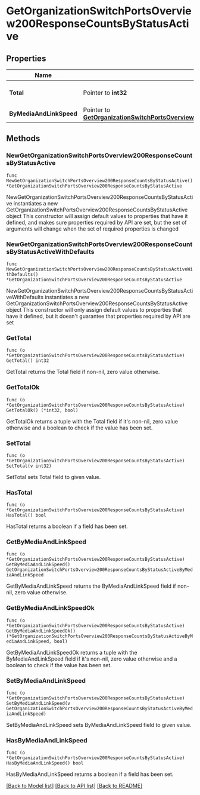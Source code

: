 # GetOrganizationSwitchPortsOverview200ResponseCountsByStatusActive

## Properties

Name | Type | Description | Notes
------------ | ------------- | ------------- | -------------
**Total** | Pointer to **int32** | The total number of active ports | [optional] 
**ByMediaAndLinkSpeed** | Pointer to [**GetOrganizationSwitchPortsOverview200ResponseCountsByStatusActiveByMediaAndLinkSpeed**](GetOrganizationSwitchPortsOverview200ResponseCountsByStatusActiveByMediaAndLinkSpeed.md) |  | [optional] 

## Methods

### NewGetOrganizationSwitchPortsOverview200ResponseCountsByStatusActive

`func NewGetOrganizationSwitchPortsOverview200ResponseCountsByStatusActive() *GetOrganizationSwitchPortsOverview200ResponseCountsByStatusActive`

NewGetOrganizationSwitchPortsOverview200ResponseCountsByStatusActive instantiates a new GetOrganizationSwitchPortsOverview200ResponseCountsByStatusActive object
This constructor will assign default values to properties that have it defined,
and makes sure properties required by API are set, but the set of arguments
will change when the set of required properties is changed

### NewGetOrganizationSwitchPortsOverview200ResponseCountsByStatusActiveWithDefaults

`func NewGetOrganizationSwitchPortsOverview200ResponseCountsByStatusActiveWithDefaults() *GetOrganizationSwitchPortsOverview200ResponseCountsByStatusActive`

NewGetOrganizationSwitchPortsOverview200ResponseCountsByStatusActiveWithDefaults instantiates a new GetOrganizationSwitchPortsOverview200ResponseCountsByStatusActive object
This constructor will only assign default values to properties that have it defined,
but it doesn't guarantee that properties required by API are set

### GetTotal

`func (o *GetOrganizationSwitchPortsOverview200ResponseCountsByStatusActive) GetTotal() int32`

GetTotal returns the Total field if non-nil, zero value otherwise.

### GetTotalOk

`func (o *GetOrganizationSwitchPortsOverview200ResponseCountsByStatusActive) GetTotalOk() (*int32, bool)`

GetTotalOk returns a tuple with the Total field if it's non-nil, zero value otherwise
and a boolean to check if the value has been set.

### SetTotal

`func (o *GetOrganizationSwitchPortsOverview200ResponseCountsByStatusActive) SetTotal(v int32)`

SetTotal sets Total field to given value.

### HasTotal

`func (o *GetOrganizationSwitchPortsOverview200ResponseCountsByStatusActive) HasTotal() bool`

HasTotal returns a boolean if a field has been set.

### GetByMediaAndLinkSpeed

`func (o *GetOrganizationSwitchPortsOverview200ResponseCountsByStatusActive) GetByMediaAndLinkSpeed() GetOrganizationSwitchPortsOverview200ResponseCountsByStatusActiveByMediaAndLinkSpeed`

GetByMediaAndLinkSpeed returns the ByMediaAndLinkSpeed field if non-nil, zero value otherwise.

### GetByMediaAndLinkSpeedOk

`func (o *GetOrganizationSwitchPortsOverview200ResponseCountsByStatusActive) GetByMediaAndLinkSpeedOk() (*GetOrganizationSwitchPortsOverview200ResponseCountsByStatusActiveByMediaAndLinkSpeed, bool)`

GetByMediaAndLinkSpeedOk returns a tuple with the ByMediaAndLinkSpeed field if it's non-nil, zero value otherwise
and a boolean to check if the value has been set.

### SetByMediaAndLinkSpeed

`func (o *GetOrganizationSwitchPortsOverview200ResponseCountsByStatusActive) SetByMediaAndLinkSpeed(v GetOrganizationSwitchPortsOverview200ResponseCountsByStatusActiveByMediaAndLinkSpeed)`

SetByMediaAndLinkSpeed sets ByMediaAndLinkSpeed field to given value.

### HasByMediaAndLinkSpeed

`func (o *GetOrganizationSwitchPortsOverview200ResponseCountsByStatusActive) HasByMediaAndLinkSpeed() bool`

HasByMediaAndLinkSpeed returns a boolean if a field has been set.


[[Back to Model list]](../README.md#documentation-for-models) [[Back to API list]](../README.md#documentation-for-api-endpoints) [[Back to README]](../README.md)


